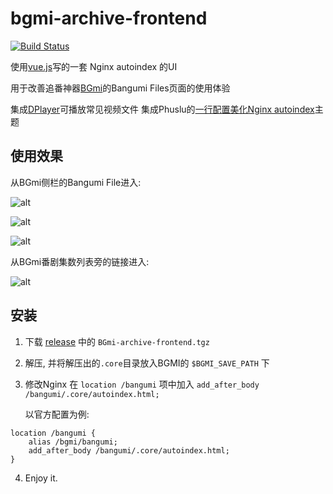 # bgmi-archive-frontend

[![Build Status](https://travis-ci.org/codysk/BGmi-archive-frontend.svg?branch=master)](https://travis-ci.org/codysk/BGmi-archive-frontend)

使用[vue.js](https://vuejs.org)写的一套 Nginx autoindex 的UI

用于改善追番神器[BGmi](https://github.com/BGmi/BGmi)的Bangumi Files页面的使用体验

集成[DPlayer](http://dplayer.js.org)可播放常见视频文件
集成Phuslu的[一行配置美化Nginx autoindex](https://github.com/phuslu/phuslu.github.io/blob/master/autoindex.html)主题

## 使用效果

从BGmi侧栏的Bangumi File进入:

![alt][imageFileBrowserMain]

![alt][imageFileBrowserBangumi]

![alt][imagePlayer]

从BGmi番剧集数列表旁的链接进入:

![alt][autoindex]

## 安装

1. 下载 [release](https://github.com/codysk/BGmi-archive-frontend/releases) 中的 `BGmi-archive-frontend.tgz`

2. 解压, 并将解压出的`.core`目录放入BGMI的 `$BGMI_SAVE_PATH` 下

3. 修改Nginx 在 `location /bangumi` 项中加入 `add_after_body /bangumi/.core/autoindex.html;` 
	
	以官方配置为例:
```
location /bangumi {
    alias /bgmi/bangumi;
    add_after_body /bangumi/.core/autoindex.html;
}
```
4. Enjoy it.


[imageFileBrowserMain]:http://wx2.sinaimg.cn/mw690/712bbf3ely1g264cnzjpoj21bg0lob29.jpg
[imageFileBrowserBangumi]:http://wx2.sinaimg.cn/mw690/712bbf3ely1g264cic2wuj21b70m0tat.jpg
[imagePlayer]:http://wx3.sinaimg.cn/mw690/712bbf3ely1g264crq0ezj21az0ns7sv.jpg
[autoindex]:http://wx2.sinaimg.cn/mw690/712bbf3ely1g264cwkf2aj20tb0dt74s.jpg